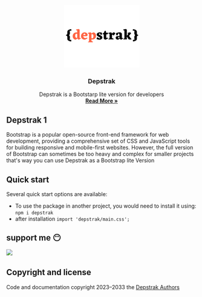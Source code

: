 <p align="center">
  <a href="https://github.com/MuntasirArafat/Depstrak">
    <img src="https://raw.githubusercontent.com/MuntasirArafat/Depstrak/main/%7Bdepstrak%7D.png" alt="Depstrak logo" width="200" height="165">
  </a>
</p>

<h3 align="center">Depstrak</h3>

<p align="center">
 Depstrak is a  Bootstarp lite version  for developers
  <br>
  <a href="https://github.com/MuntasirArafat/Depstrak"><strong>Read More  »</strong></a>
  <br>

  ## Depstrak 1

  Bootstrap is a popular open-source front-end framework for web development, providing a comprehensive set of CSS and JavaScript tools for building responsive and mobile-first websites. However, the full version of Bootstrap can sometimes be too heavy and complex for smaller projects  that's way you can use Depstrak as a Bootstrap lite Version

  ## Quick start

Several quick start options are available:

- To use the package in another project, you would need to install it using: `npm i depstrak `
- after installation `import 'depstrak/main.css';`

 ## support me 😶

<a href="https://www.buymeacoffee.com/devstarker"><img src="https://img.buymeacoffee.com/button-api/?text=Buy me a pizza&emoji=🍕&slug=devstarker&button_colour=FF5F5F&font_colour=ffffff&font_family=Cookie&outline_colour=000000&coffee_colour=FFDD00" /></a>


## Copyright and license

Code and documentation copyright 2023–2033 the [Depstrak Authors](https://github.com/MuntasirArafat/Depstrak/blob/main/LICENSE) 


